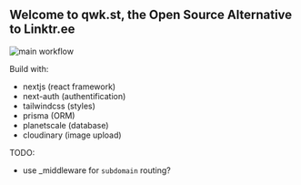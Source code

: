 ## Welcome to qwk.st, the Open Source Alternative to Linktr.ee

![main workflow](https://github.com/maximiliankaske/qwk.st/actions/workflows/main.yml/badge.svg)

Build with:

- nextjs (react framework)
- next-auth (authentification)
- tailwindcss (styles)
- prisma (ORM)
- planetscale (database)
- cloudinary (image upload)

TODO:

- use \_middleware for `subdomain` routing?
